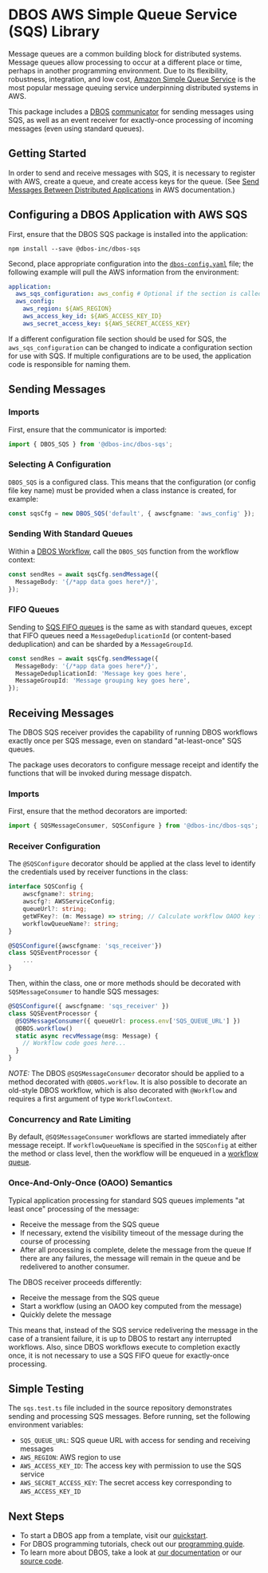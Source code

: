 # DBOS AWS Simple Queue Service (SQS) Library

Message queues are a common building block for distributed systems. Message queues allow processing to occur at a different place or time, perhaps in another programming environment. Due to its flexibility, robustness, integration, and low cost, [Amazon Simple Queue Service](https://aws.amazon.com/sqs/) is the most popular message queuing service underpinning distributed systems in AWS.

This package includes a [DBOS](https://docs.dbos.dev/) [communicator](https://docs.dbos.dev/typescript/tutorials/step-tutorial) for sending messages using SQS, as well as an event receiver for exactly-once processing of incoming messages (even using standard queues).

## Getting Started

In order to send and receive messages with SQS, it is necessary to register with AWS, create a queue, and create access keys for the queue. (See [Send Messages Between Distributed Applications](https://aws.amazon.com/getting-started/hands-on/send-messages-distributed-applications/) in AWS documentation.)

## Configuring a DBOS Application with AWS SQS

First, ensure that the DBOS SQS package is installed into the application:

```
npm install --save @dbos-inc/dbos-sqs
```

Second, place appropriate configuration into the [`dbos-config.yaml`](https://docs.dbos.dev/typescript/reference/configuration) file; the following example will pull the AWS information from the environment:

```yaml
application:
  aws_sqs_configuration: aws_config # Optional if the section is called `aws_config`
  aws_config:
    aws_region: ${AWS_REGION}
    aws_access_key_id: ${AWS_ACCESS_KEY_ID}
    aws_secret_access_key: ${AWS_SECRET_ACCESS_KEY}
```

If a different configuration file section should be used for SQS, the `aws_sqs_configuration` can be changed to indicate a configuration section for use with SQS. If multiple configurations are to be used, the application code is responsible for naming them.

## Sending Messages

### Imports

First, ensure that the communicator is imported:

```typescript
import { DBOS_SQS } from '@dbos-inc/dbos-sqs';
```

### Selecting A Configuration

`DBOS_SQS` is a configured class. This means that the configuration (or config file key name) must be provided when a class instance is created, for example:

```typescript
const sqsCfg = new DBOS_SQS('default', { awscfgname: 'aws_config' });
```

### Sending With Standard Queues

Within a [DBOS Workflow](https://docs.dbos.dev/typescript/tutorials/workflow-tutorial), call the `DBOS_SQS` function from the workflow context:

```typescript
const sendRes = await sqsCfg.sendMessage({
  MessageBody: '{/*app data goes here*/}',
});
```

### FIFO Queues

Sending to [SQS FIFO queues](https://docs.aws.amazon.com/AWSSimpleQueueService/latest/SQSDeveloperGuide/sqs-fifo-queues.html) is the same as with standard queues, except that FIFO queues need a `MessageDeduplicationId` (or content-based deduplication) and can be sharded by a `MessageGroupId`.

```typescript
const sendRes = await sqsCfg.sendMessage({
  MessageBody: '{/*app data goes here*/}',
  MessageDeduplicationId: 'Message key goes here',
  MessageGroupId: 'Message grouping key goes here',
});
```

## Receiving Messages

The DBOS SQS receiver provides the capability of running DBOS workflows exactly once per SQS message, even on standard "at-least-once" SQS queues.

The package uses decorators to configure message receipt and identify the functions that will be invoked during message dispatch.

### Imports

First, ensure that the method decorators are imported:

```typescript
import { SQSMessageConsumer, SQSConfigure } from '@dbos-inc/dbos-sqs';
```

### Receiver Configuration

The `@SQSConfigure` decorator should be applied at the class level to identify the credentials used by receiver functions in the class:

```typescript
interface SQSConfig {
    awscfgname?: string;
    awscfg?: AWSServiceConfig;
    queueUrl?: string;
    getWFKey?: (m: Message) => string; // Calculate workflow OAOO key for each message
    workflowQueueName?: string;
}

@SQSConfigure({awscfgname: 'sqs_receiver'})
class SQSEventProcessor {
    ...
}
```

Then, within the class, one or more methods should be decorated with `SQSMessageConsumer` to handle SQS messages:

```typescript
@SQSConfigure({ awscfgname: 'sqs_receiver' })
class SQSEventProcessor {
  @SQSMessageConsumer({ queueUrl: process.env['SQS_QUEUE_URL'] })
  @DBOS.workflow()
  static async recvMessage(msg: Message) {
    // Workflow code goes here...
  }
}
```

_NOTE:_ The DBOS `@SQSMessageConsumer` decorator should be applied to a method decorated with `@DBOS.workflow`. It is also possible to decorate an old-style DBOS workflow, which is also decorated with `@Workflow` and requires a first argument of type `WorkflowContext`.

### Concurrency and Rate Limiting

By default, `@SQSMessageConsumer` workflows are started immediately after message receipt. If `workflowQueueName` is specified in the `SQSConfig` at either the method or class level, then the workflow will be enqueued in a [workflow queue](https://docs.dbos.dev/typescript/reference/transactapi/workflow-queues).

### Once-And-Only-Once (OAOO) Semantics

Typical application processing for standard SQS queues implements "at least once" processing of the message:

- Receive the message from the SQS queue
- If necessary, extend the visibility timeout of the message during the course of processing
- After all processing is complete, delete the message from the queue
  If there are any failures, the message will remain in the queue and be redelivered to another consumer.

The DBOS receiver proceeds differently:

- Receive the message from the SQS queue
- Start a workflow (using an OAOO key computed from the message)
- Quickly delete the message

This means that, instead of the SQS service redelivering the message in the case of a transient failure, it is up to DBOS to restart any interrupted workflows. Also, since DBOS workflows execute to completion exactly once, it is not necessary to use a SQS FIFO queue for exactly-once processing.

## Simple Testing

The `sqs.test.ts` file included in the source repository demonstrates sending and processing SQS messages. Before running, set the following environment variables:

- `SQS_QUEUE_URL`: SQS queue URL with access for sending and receiving messages
- `AWS_REGION`: AWS region to use
- `AWS_ACCESS_KEY_ID`: The access key with permission to use the SQS service
- `AWS_SECRET_ACCESS_KEY`: The secret access key corresponding to `AWS_ACCESS_KEY_ID`

## Next Steps

- To start a DBOS app from a template, visit our [quickstart](https://docs.dbos.dev/quickstart).
- For DBOS programming tutorials, check out our [programming guide](https://docs.dbos.dev/typescript/programming-guide).
- To learn more about DBOS, take a look at [our documentation](https://docs.dbos.dev/) or our [source code](https://github.com/dbos-inc/dbos-transact-ts).
